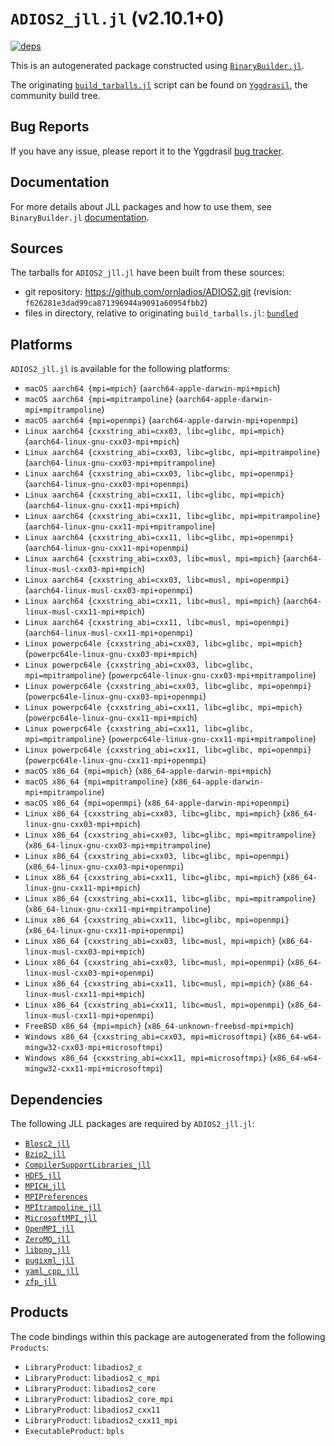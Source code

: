 # `ADIOS2_jll.jl` (v2.10.1+0)

[![deps](https://juliahub.com/docs/ADIOS2_jll/deps.svg)](https://juliahub.com/ui/Packages/General/ADIOS2_jll/)

This is an autogenerated package constructed using [`BinaryBuilder.jl`](https://github.com/JuliaPackaging/BinaryBuilder.jl).

The originating [`build_tarballs.jl`](https://github.com/JuliaPackaging/Yggdrasil/blob/e24b47da4df06be214c9b1ae50bf48792c44aed3/A/ADIOS2/build_tarballs.jl) script can be found on [`Yggdrasil`](https://github.com/JuliaPackaging/Yggdrasil/), the community build tree.

## Bug Reports

If you have any issue, please report it to the Yggdrasil [bug tracker](https://github.com/JuliaPackaging/Yggdrasil/issues).

## Documentation

For more details about JLL packages and how to use them, see `BinaryBuilder.jl` [documentation](https://docs.binarybuilder.org/stable/jll/).

## Sources

The tarballs for `ADIOS2_jll.jl` have been built from these sources:

* git repository: https://github.com/ornladios/ADIOS2.git (revision: `f626281e3dad99ca871396944a9091a60954fbb2`)
* files in directory, relative to originating `build_tarballs.jl`: [`bundled`](https://github.com/JuliaPackaging/Yggdrasil/tree/e24b47da4df06be214c9b1ae50bf48792c44aed3/A/ADIOS2/bundled)

## Platforms

`ADIOS2_jll.jl` is available for the following platforms:

* `macOS aarch64 {mpi=mpich}` (`aarch64-apple-darwin-mpi+mpich`)
* `macOS aarch64 {mpi=mpitrampoline}` (`aarch64-apple-darwin-mpi+mpitrampoline`)
* `macOS aarch64 {mpi=openmpi}` (`aarch64-apple-darwin-mpi+openmpi`)
* `Linux aarch64 {cxxstring_abi=cxx03, libc=glibc, mpi=mpich}` (`aarch64-linux-gnu-cxx03-mpi+mpich`)
* `Linux aarch64 {cxxstring_abi=cxx03, libc=glibc, mpi=mpitrampoline}` (`aarch64-linux-gnu-cxx03-mpi+mpitrampoline`)
* `Linux aarch64 {cxxstring_abi=cxx03, libc=glibc, mpi=openmpi}` (`aarch64-linux-gnu-cxx03-mpi+openmpi`)
* `Linux aarch64 {cxxstring_abi=cxx11, libc=glibc, mpi=mpich}` (`aarch64-linux-gnu-cxx11-mpi+mpich`)
* `Linux aarch64 {cxxstring_abi=cxx11, libc=glibc, mpi=mpitrampoline}` (`aarch64-linux-gnu-cxx11-mpi+mpitrampoline`)
* `Linux aarch64 {cxxstring_abi=cxx11, libc=glibc, mpi=openmpi}` (`aarch64-linux-gnu-cxx11-mpi+openmpi`)
* `Linux aarch64 {cxxstring_abi=cxx03, libc=musl, mpi=mpich}` (`aarch64-linux-musl-cxx03-mpi+mpich`)
* `Linux aarch64 {cxxstring_abi=cxx03, libc=musl, mpi=openmpi}` (`aarch64-linux-musl-cxx03-mpi+openmpi`)
* `Linux aarch64 {cxxstring_abi=cxx11, libc=musl, mpi=mpich}` (`aarch64-linux-musl-cxx11-mpi+mpich`)
* `Linux aarch64 {cxxstring_abi=cxx11, libc=musl, mpi=openmpi}` (`aarch64-linux-musl-cxx11-mpi+openmpi`)
* `Linux powerpc64le {cxxstring_abi=cxx03, libc=glibc, mpi=mpich}` (`powerpc64le-linux-gnu-cxx03-mpi+mpich`)
* `Linux powerpc64le {cxxstring_abi=cxx03, libc=glibc, mpi=mpitrampoline}` (`powerpc64le-linux-gnu-cxx03-mpi+mpitrampoline`)
* `Linux powerpc64le {cxxstring_abi=cxx03, libc=glibc, mpi=openmpi}` (`powerpc64le-linux-gnu-cxx03-mpi+openmpi`)
* `Linux powerpc64le {cxxstring_abi=cxx11, libc=glibc, mpi=mpich}` (`powerpc64le-linux-gnu-cxx11-mpi+mpich`)
* `Linux powerpc64le {cxxstring_abi=cxx11, libc=glibc, mpi=mpitrampoline}` (`powerpc64le-linux-gnu-cxx11-mpi+mpitrampoline`)
* `Linux powerpc64le {cxxstring_abi=cxx11, libc=glibc, mpi=openmpi}` (`powerpc64le-linux-gnu-cxx11-mpi+openmpi`)
* `macOS x86_64 {mpi=mpich}` (`x86_64-apple-darwin-mpi+mpich`)
* `macOS x86_64 {mpi=mpitrampoline}` (`x86_64-apple-darwin-mpi+mpitrampoline`)
* `macOS x86_64 {mpi=openmpi}` (`x86_64-apple-darwin-mpi+openmpi`)
* `Linux x86_64 {cxxstring_abi=cxx03, libc=glibc, mpi=mpich}` (`x86_64-linux-gnu-cxx03-mpi+mpich`)
* `Linux x86_64 {cxxstring_abi=cxx03, libc=glibc, mpi=mpitrampoline}` (`x86_64-linux-gnu-cxx03-mpi+mpitrampoline`)
* `Linux x86_64 {cxxstring_abi=cxx03, libc=glibc, mpi=openmpi}` (`x86_64-linux-gnu-cxx03-mpi+openmpi`)
* `Linux x86_64 {cxxstring_abi=cxx11, libc=glibc, mpi=mpich}` (`x86_64-linux-gnu-cxx11-mpi+mpich`)
* `Linux x86_64 {cxxstring_abi=cxx11, libc=glibc, mpi=mpitrampoline}` (`x86_64-linux-gnu-cxx11-mpi+mpitrampoline`)
* `Linux x86_64 {cxxstring_abi=cxx11, libc=glibc, mpi=openmpi}` (`x86_64-linux-gnu-cxx11-mpi+openmpi`)
* `Linux x86_64 {cxxstring_abi=cxx03, libc=musl, mpi=mpich}` (`x86_64-linux-musl-cxx03-mpi+mpich`)
* `Linux x86_64 {cxxstring_abi=cxx03, libc=musl, mpi=openmpi}` (`x86_64-linux-musl-cxx03-mpi+openmpi`)
* `Linux x86_64 {cxxstring_abi=cxx11, libc=musl, mpi=mpich}` (`x86_64-linux-musl-cxx11-mpi+mpich`)
* `Linux x86_64 {cxxstring_abi=cxx11, libc=musl, mpi=openmpi}` (`x86_64-linux-musl-cxx11-mpi+openmpi`)
* `FreeBSD x86_64 {mpi=mpich}` (`x86_64-unknown-freebsd-mpi+mpich`)
* `Windows x86_64 {cxxstring_abi=cxx03, mpi=microsoftmpi}` (`x86_64-w64-mingw32-cxx03-mpi+microsoftmpi`)
* `Windows x86_64 {cxxstring_abi=cxx11, mpi=microsoftmpi}` (`x86_64-w64-mingw32-cxx11-mpi+microsoftmpi`)

## Dependencies

The following JLL packages are required by `ADIOS2_jll.jl`:

* [`Blosc2_jll`](https://github.com/JuliaBinaryWrappers/Blosc2_jll.jl)
* [`Bzip2_jll`](https://github.com/JuliaBinaryWrappers/Bzip2_jll.jl)
* [`CompilerSupportLibraries_jll`](https://github.com/JuliaBinaryWrappers/CompilerSupportLibraries_jll.jl)
* [`HDF5_jll`](https://github.com/JuliaBinaryWrappers/HDF5_jll.jl)
* [`MPICH_jll`](https://github.com/JuliaBinaryWrappers/MPICH_jll.jl)
* [`MPIPreferences`](https://github.com/JuliaBinaryWrappers/MPIPreferences.jl)
* [`MPItrampoline_jll`](https://github.com/JuliaBinaryWrappers/MPItrampoline_jll.jl)
* [`MicrosoftMPI_jll`](https://github.com/JuliaBinaryWrappers/MicrosoftMPI_jll.jl)
* [`OpenMPI_jll`](https://github.com/JuliaBinaryWrappers/OpenMPI_jll.jl)
* [`ZeroMQ_jll`](https://github.com/JuliaBinaryWrappers/ZeroMQ_jll.jl)
* [`libpng_jll`](https://github.com/JuliaBinaryWrappers/libpng_jll.jl)
* [`pugixml_jll`](https://github.com/JuliaBinaryWrappers/pugixml_jll.jl)
* [`yaml_cpp_jll`](https://github.com/JuliaBinaryWrappers/yaml_cpp_jll.jl)
* [`zfp_jll`](https://github.com/JuliaBinaryWrappers/zfp_jll.jl)

## Products

The code bindings within this package are autogenerated from the following `Products`:

* `LibraryProduct`: `libadios2_c`
* `LibraryProduct`: `libadios2_c_mpi`
* `LibraryProduct`: `libadios2_core`
* `LibraryProduct`: `libadios2_core_mpi`
* `LibraryProduct`: `libadios2_cxx11`
* `LibraryProduct`: `libadios2_cxx11_mpi`
* `ExecutableProduct`: `bpls`
